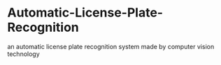# Automatic-License-Plate-Recognition
an automatic license plate recognition system made by computer vision technology
